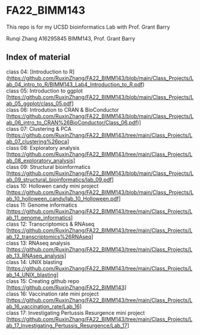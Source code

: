 # FA22_BIMM143
This repo is for my UCSD bioinformatics Lab with Prof. Grant Barry

Runqi Zhang
A16295845
BIMM143, Prof. Grant Barry

## Index of material

class 04: [Introduction to R] (https://github.com/RuxinZhang/FA22_BIMM143/blob/main/Class_Projects/Lab_04_intro_to_R/BIMM143_Lab4_Introduction_to_R.pdf)
<br>
class 05: Introduction to ggplot [https://github.com/RuxinZhang/FA22_BIMM143/blob/main/Class_Projects/Lab_05_ggplot/class_05.pdf]
<br>
class 06: Introdution to CRAN & BioConductor [https://github.com/RuxinZhang/FA22_BIMM143/blob/main/Class_Projects/Lab_06_intro_to_CRAN%26BioConductor/Class_06.pdf)]
<br>
class 07: Clustering & PCA [https://github.com/RuxinZhang/FA22_BIMM143/tree/main/Class_Projects/Lab_07_clustering%26pca]
<br>
class 08: Exploratory analysis [https://github.com/RuxinZhang/FA22_BIMM143/tree/main/Class_Projects/Lab_08_exploratory_analysis]
<br>
class 09: Structural bioinformatics [https://github.com/RuxinZhang/FA22_BIMM143/blob/main/Class_Projects/Lab_09_structural_bioinformatics/lab_09.pdf]
<br>
class 10: Hollowen candy mini project [https://github.com/RuxinZhang/FA22_BIMM143/blob/main/Class_Projects/Lab_10_holloween_candy/lab_10_Holloween.pdf]
<br>
class 11: Genome informatics [https://github.com/RuxinZhang/FA22_BIMM143/tree/main/Class_Projects/Lab_11_genome_informatics]
<br>
class 12: Transcriptomics & RNAseq [https://github.com/RuxinZhang/FA22_BIMM143/tree/main/Class_Projects/Lab_12_transcriptomics%26RNAseq]
<br>
class 13: RNAseq analysis [https://github.com/RuxinZhang/FA22_BIMM143/tree/main/Class_Projects/Lab_13_RNAseq_analysis]
<br>
class 14: UNIX blasting [https://github.com/RuxinZhang/FA22_BIMM143/tree/main/Class_Projects/Lab_14_UNIX_blasting]
<br>
class 15: Creating github repo [https://github.com/RuxinZhang/FA22_BIMM143]
<br>
class 16: Vaccination rate mini project [https://github.com/RuxinZhang/FA22_BIMM143/tree/main/Class_Projects/Lab_16_vaccination_rate/Lab_16]
<br>
class 17: Investigating Pertussis Resurgence mini project [https://github.com/RuxinZhang/FA22_BIMM143/tree/main/Class_Projects/Lab_17_Investigating_Pertussis_Resurgence/Lab_17]
